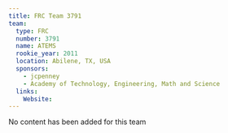 ```yaml
---
title: FRC Team 3791
team:
  type: FRC
  number: 3791
  name: ATEMS
  rookie_year: 2011
  location: Abilene, TX, USA
  sponsors:
    - jcpenney
    - Academy of Technology, Engineering, Math and Science
  links:
    Website: 
---
```

No content has been added for this team